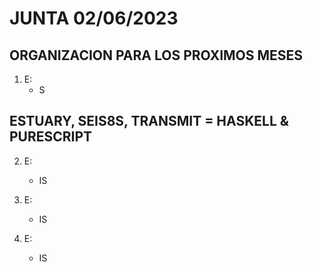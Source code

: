 # JUNTA 02/06/2023

## ORGANIZACION PARA LOS PROXIMOS MESES

1. E:
	+ S

## ESTUARY, SEIS8S, TRANSMIT = HASKELL & PURESCRIPT

2. E:
	+ IS

3. E:
	+ IS

4. E:
	+ IS
